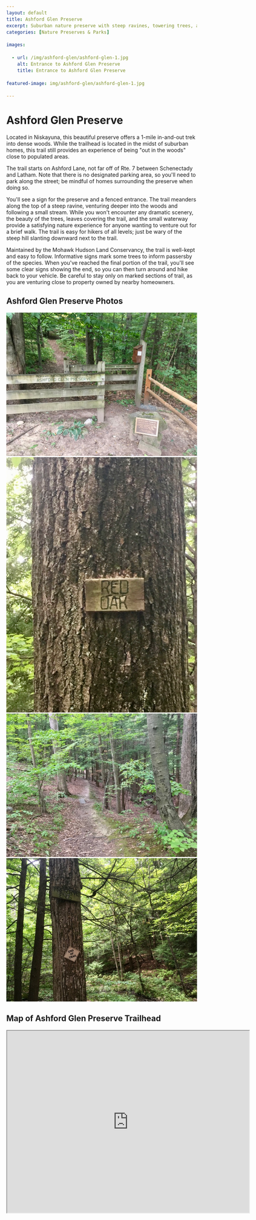 ```yaml
---
layout: default
title: Ashford Glen Preserve
excerpt: Suburban nature preserve with steep ravines, towering trees, and a beautiful stream
categories: [Nature Preserves & Parks]

images:

  - url: /img/ashford-glen/ashford-glen-1.jpg
    alt: Entrance to Ashford Glen Preserve
    title: Entrance to Ashford Glen Preserve

featured-image: img/ashford-glen/ashford-glen-1.jpg

---
```


<h1>Ashford Glen Preserve</h1>

<p>Located in Niskayuna, this beautiful preserve offers a 1-mile in-and-out trek into dense woods. While the trailhead is located in the midst of suburban homes, this trail still provides an experience of being "out in the woods" close to populated areas.</p> 

<p>The trail starts on Ashford Lane, not far off of Rte. 7 between Schenectady and Latham. Note that there is no designated parking area, so you'll need to park along the street; be mindful of homes surrounding the preserve when doing so.</p>

<p>You'll see a sign for the preserve and a fenced entrance. The trail meanders along the top of a steep ravine, venturing deeper into the woods and following a small stream. While you won't encounter any dramatic scenery, the beauty of the trees, leaves covering the trail, and the small waterway provide a satisfying nature experience for anyone wanting to venture out for a brief walk. The trail is easy for hikers of all levels; just be wary of the steep hill slanting downward next to the trail.</p>

<p>Maintained by the Mohawk Hudson Land Conservancy, the trail is well-kept and easy to follow. Informative signs mark some trees to inform passersby of the species. When you've reached the final portion of the trail, you'll see some clear signs showing the end, so you can then turn around and hike back to your vehicle. Be careful to stay only on marked sections of trail, as you are venturing close to property owned by nearby homeowners.</p>

<h2>Ashford Glen Preserve Photos</h2>

<div class="fotorama" data-nav="thumbs" data-width="100%"
                     data-ratio="800/600"
                     data-min-width="100%"
                     data-max-width="1000"
                     data-min-height="300"
                     data-max-height="100%" >
<img src="/img/ashford-glen/ashford-glen-1.jpg" alt="Ashford Glen Preserve Entrance"><br />
<img src="/img/ashford-glen/ashford-glen-2.jpg" alt="Red Oak Tree"><br />
<img src="/img/ashford-glen/ashford-glen-3.jpg" alt="Ashford Glen Trail"><br />
<img src="/img/ashford-glen/ashford-glen-4.jpg" alt="Preserve Ends Sign"><br />
</div>

<h2 id="trailmap">Map of Ashford Glen Preserve Trailhead</h2>

<div class="google-maps">
<iframe src="https://www.google.com/maps/embed?pb=!1m14!1m8!1m3!1d11715.583054485143!2d-73.8323548!3d42.7694097!3m2!1i1024!2i768!4f13.1!3m3!1m2!1s0x0%3A0xf48839d0c1c49cf9!2sAshford+Glen+Preserve!5e0!3m2!1sen!2sus!4v1541962094360" width="640" height="480"></iframe></div>